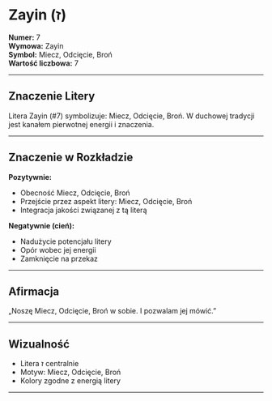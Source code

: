 
# Zayin (ז)

**Numer:** 7  
**Wymowa:** Zayin  
**Symbol:** Miecz, Odcięcie, Broń  
**Wartość liczbowa:** 7  

---

## Znaczenie Litery
Litera Zayin (#7) symbolizuje: Miecz, Odcięcie, Broń.
W duchowej tradycji jest kanałem pierwotnej energii i znaczenia.

---

## Znaczenie w Rozkładzie

**Pozytywnie:**  
- Obecność Miecz, Odcięcie, Broń  
- Przejście przez aspekt litery: Miecz, Odcięcie, Broń  
- Integracja jakości związanej z tą literą  

**Negatywnie (cień):**  
- Nadużycie potencjału litery  
- Opór wobec jej energii  
- Zamknięcie na przekaz  

---

## Afirmacja
„Noszę Miecz, Odcięcie, Broń w sobie. I pozwalam jej mówić.”

---

## Wizualność
- Litera ז centralnie  
- Motyw: Miecz, Odcięcie, Broń  
- Kolory zgodne z energią litery

---
